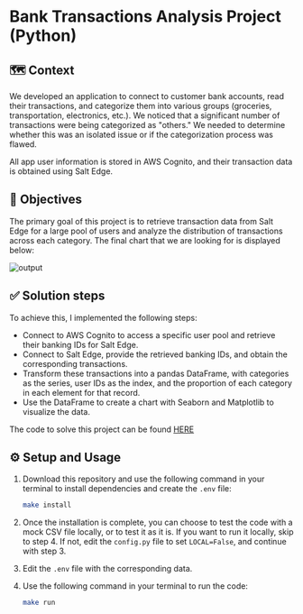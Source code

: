 # Bank Transactions Analysis Project (Python)
## 🗺️ Context
We developed an application to connect to customer bank accounts, read their transactions, and categorize them into various groups (groceries, transportation, electronics, etc.). We noticed that a significant number of transactions were being categorized as "others." We needed to determine whether this was an isolated issue or if the categorization process was flawed.

All app user information is stored in AWS Cognito, and their transaction data is obtained using Salt Edge.

## 🎯 Objectives
The primary goal of this project is to retrieve transaction data from Salt Edge for a large pool of users and analyze the distribution of transactions across each category. The final chart that we are looking for is displayed below:

![output](https://github.com/Pablojox/analyze-transactions-python/assets/157996890/c88d57ee-dbe4-431a-bb76-cd84f66f1a5d)

## ✅ Solution steps
To achieve this, I implemented the following steps:
- Connect to AWS Cognito to access a specific user pool and retrieve their banking IDs for Salt Edge.
- Connect to Salt Edge, provide the retrieved banking IDs, and obtain the corresponding transactions.
- Transform these transactions into a pandas DataFrame, with categories as the series, user IDs as the index, and the proportion of each category in each element for that record.
- Use the DataFrame to create a chart with Seaborn and Matplotlib to visualize the data.

The code to solve this project can be found [HERE](https://github.com/Pablojox/analyze-transactions-python/blob/main/src/__main__.py)

## ⚙️ Setup and Usage
1. Download this repository and use the following command in your terminal to install dependencies and create the `.env` file:
   
    ```sh
    make install
    ```
    
2. Once the installation is complete, you can choose to test the code with a mock CSV file locally, or to test it as it is. If you want to run it locally, skip to step 4. If not, edit the `config.py` file to set `LOCAL=False`, and continue with step 3.

3. Edit the `.env` file with the corresponding data.

4. Use the following command in your terminal to run the code:

    ```sh
    make run
    ```
